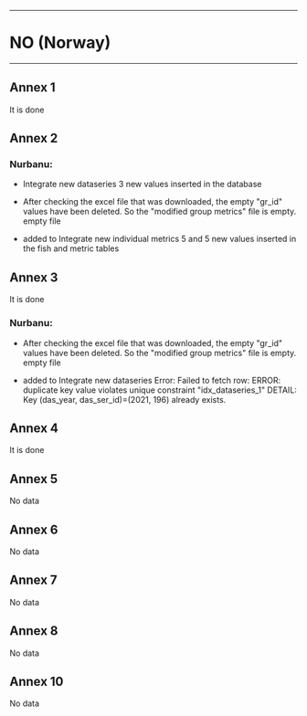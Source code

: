 -----------------------------------------------------------
# NO (Norway) 
-----------------------------------------------------------
## Annex 1
It is done

## Annex 2
### Nurbanu:

* Integrate new dataseries
3 new values inserted in the database

* After checking the excel file that was downloaded, the empty "gr_id" values have been deleted. 
So the "modified group metrics" file is empty.
empty file

* added to Integrate new individual metrics
5 and 5 new values inserted in the fish and metric tables

## Annex 3

It is done
### Nurbanu:
* After checking the excel file that was downloaded, the empty "gr_id" values have been deleted. 
So the "modified group metrics" file is empty.
empty file


* added to Integrate new dataseries
Error: Failed to fetch row: ERROR:  duplicate key value violates unique constraint "idx_dataseries_1"
DETAIL:  Key (das_year, das_ser_id)=(2021, 196) already exists.
## Annex 4

It is done

## Annex 5

No data
## Annex 6

No data
## Annex 7
No data
## Annex 8
No data


## Annex 10
No data
